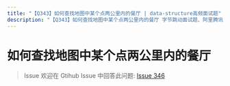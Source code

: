 ```yaml
---
title: "【Q343】如何查找地图中某个点两公里内的餐厅 | data-structure高频面试题"
description: "【Q343】如何查找地图中某个点两公里内的餐厅 字节跳动面试题、阿里腾讯面试题、美团小米面试题。"
---
```


# 如何查找地图中某个点两公里内的餐厅

> Issue
> 欢迎在 Gtihub Issue 中回答此问题: [Issue 346](https://github.com/shfshanyue/Daily-Question/issues/346)

